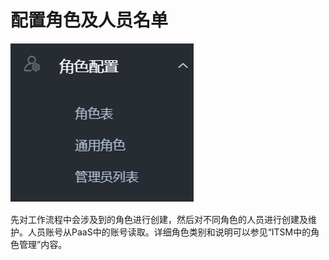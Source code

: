 # 配置角色及人员名单

![](../assets/40.gif)

先对工作流程中会涉及到的角色进行创建，然后对不同角色的人员进行创建及维护。人员账号从PaaS中的账号读取。详细角色类别和说明可以参见“ITSM中的角色管理”内容。
